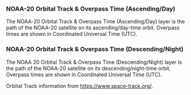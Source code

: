 ### NOAA-20 Orbital Track & Overpass Time (Ascending/Day)
The NOAA-20 Orbital Track & Overpass Time (Ascending/Day) layer is the path of the NOAA-20 satellite on its ascending/day-time orbit. Overpass times are shown in Coordinated Universal Time (UTC).

### NOAA-20 Orbital Track & Overpass Time (Descending/Night)
The NOAA 20 Orbital Track & Overpass Time (Descending/Night) layer is the path of the NOAA-20 satellite on its descending/night-time orbit. Overpass times are shown in Coordinated Universal Time (UTC).

Orbital Track information from <https://www.space-track.org/>.
